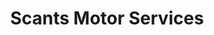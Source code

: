 ---
title: "Scants Motor Services"
url: /bexhill-on-sea/scants-motor-services/
shop: Autowerkstatt
---